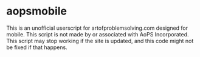 # aopsmobile
This is an unofficial userscript for artofproblemsolving.com designed for mobile. This script is not made by or associated with AoPS Incorporated. This script may stop working if the site is updated, and this code might not be fixed if that happens.

